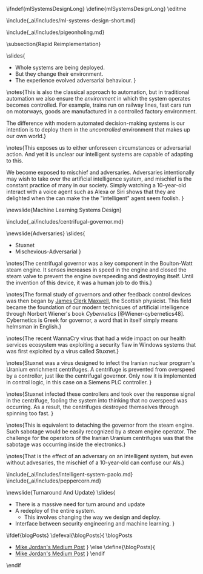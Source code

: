 \ifndef{mlSystemsDesignLong}
\define{mlSystemsDesignLong}
\editme

\include{_ai/includes/ml-systems-design-short.md}

\include{_ai/includes/pigeonholing.md}

\subsection{Rapid Reimplementation}

\slides{
* Whole systems are being deployed.
* But they change their environment.
* The experience evolved adversarial behaviour.
}

\notes{This is also the classical approach to automation, but in traditional automation we also ensure the *environment* in which the system operates becomes controlled. For example, trains run on railway lines, fast cars run on motorways, goods are manufactured in a controlled factory environment. 

The difference with modern automated decision-making systems is our intention is to deploy them in the *uncontrolled* environment that makes up our own world.}

\notes{This exposes us to either unforeseen circumstances or adversarial action. And yet it is unclear our intelligent systems are capable of adapting to this.

We become exposed to mischief and adversaries. Adversaries intentionally may wish to take over the artificial intelligence system, and mischief is the constant practice of many in our society. Simply watching a 10-year-old interact with a voice agent such as Alexa or Siri shows that they are delighted when the can make the the "intelligent" agent seem foolish. }

\newslide{Machine Learning Systems Design}

\include{_ai/includes/centrifugal-governor.md}

\newslide{Adversaries}
\slides{
* Stuxnet
* Mischevious-Adversarial
}

\notes{The centrifugal governor was a key component in the Boulton-Watt steam engine. It senses increases in speed in the engine and closed the steam valve to prevent the engine overspeeding and destroying itself. Until the invention of this device, it was a human job to do this.}

\notes{The formal study of governors and other feedback control devices was then began by [James Clerk Maxwell](https://en.wikipedia.org/wiki/James_Clerk_Maxwell), the Scottish physicist. This field became the foundation of our modern techniques of artificial intelligence through Norbert Wiener's book *Cybernetics* [@Wiener-cybernetics48]. Cybernetics is Greek for governor, a word that in itself simply means helmsman in English.}

\notes{The recent WannaCry virus that had a wide impact on our health services ecosystem was exploiting a security flaw in Windows systems that was first exploited by a virus called Stuxnet.}

\notes{Stuxnet was a virus designed to infect the Iranian nuclear program's Uranium enrichment centrifuges. A centrifuge is prevented from overspeed by a controller, just like the centrifugal governor. Only now it is implemented in control logic, in this case on a Siemens PLC controller. }

\notes{Stuxnet infected these controllers and took over the response signal in the centrifuge, fooling the system into thinking that no overspeed was occurring. As a result, the centrifuges destroyed themselves through spinning too fast. }

\notes{This is equivalent to detaching the governor from the steam engine. Such sabotage would be easily recognized by a steam engine operator. The challenge for the operators of the Iranian Uranium centrifuges was that the sabotage was occurring inside the electronics.}

\notes{That is the effect of an adversary on an intelligent system, but even without advesaries, the mischief of a 10-year-old can confuse our AIs.}


\include{_ai/includes/intelligent-system-paolo.md}
\include{_ai/includes/peppercorn.md}


\newslide{Turnaround And Update}
\slides{
* There is a massive need for turn around and update
* A redeploy of the entire system.
    * This involves changing the way we design and deploy.
* Interface between security engineering and machine learning.
}


\ifdef{blogPosts}
\defeval{\blogPosts}{
\blogPosts
* [Mike Jordan's Medium Post](https://medium.com/@mijordan3/artificial-intelligence-the-revolution-hasnt-happened-yet-5e1d5812e1e7)
}
\else
\define{\blogPosts}{
* [Mike Jordan's Medium Post](https://medium.com/@mijordan3/artificial-intelligence-the-revolution-hasnt-happened-yet-5e1d5812e1e7)
}
\endif


\endif
